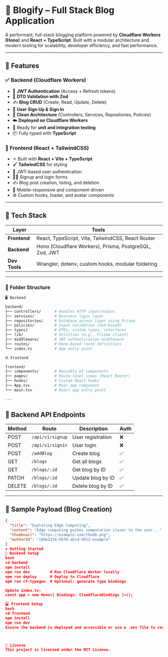 # 📝 Blogify – Full Stack Blog Application

A performant, full-stack blogging platform powered by **Cloudflare Workers (Hono)** and **React + TypeScript**. Built with a modular architecture and modern tooling for scalability, developer efficiency, and fast performance.

---

## 🚀 Features

### ✅ Backend (Cloudflare Workers)
- 🔐 **JWT Authentication** (Access + Refresh tokens)
- 🧾 **DTO Validation with Zod**
- ✍️ **Blog CRUD** (Create, Read, Update, Delete)
- 👤 **User Sign Up & Sign In**
- 🧠 **Clean Architecture** (Controllers, Services, Repositories, Policies)
- ☁️ **Deployed on Cloudflare Workers**
- 🧪 Ready for **unit and integration testing**
- 📦 Fully typed with **TypeScript**

### 💅 Frontend (React + TailwindCSS)
- ⚛️ Built with **React + Vite + TypeScript**
- 🖌️ **TailwindCSS** for styling
- 🔐 JWT-based user authentication
- 🧑‍💻 Signup and login forms
- ✍️ Blog post creation, listing, and deletion
- 📱 Mobile-responsive and component-driven
- ⚙️ Custom hooks, loader, and avatar components

---

## 🧰 Tech Stack

| Layer     | Tools |
|-----------|-------|
| **Frontend** | React, TypeScript, Vite, TailwindCSS, React Router |
| **Backend**  | Hono (Cloudflare Workers), Prisma, PostgreSQL, Zod, JWT |
| **Dev Tools** | Wrangler, dotenv, custom hooks, modular foldering |

---

 ### 📁 Folder Structure 
 ```bash 
 🖥️ Backend

backend/
├── controllers/      # Handles HTTP input/output
├── services/         # Business logic layer
├── repositories/     # Database access layer using Prisma
├── policies/         # Input validation (Zod-based)
├── types/            # DTOs, custom types, interfaces
├── lib/              # Utilities (e.g., Prisma client)
├── middleware/       # JWT authentication middleware
├── routes/           # Hono-based route definitions
└── index.ts          # App entry point 
```
```bash
🌐 Frontend 

frontend/
├── components/       # Reusable UI components
├── pages/            # Route-level views (React Router)
├── hooks/            # Custom React hooks
├── App.tsx           # Main app component
└── main.tsx          # React app entry point

---
```
## 🔌 Backend API Endpoints

| Method   | Route            | Description         | Auth |
|----------|------------------|---------------------|------|
| POST     | `/api/v1/signup` | User registration   | ❌   |
| POST     | `/api/v1/signin` | User login          | ❌   |
| POST     | `/addBlog`       | Create blog         | ✅   |
| GET      | `/blogs`         | Get all blogs       | ✅   |
| GET      | `/blogs/:id`     | Get blog by ID      | ✅   |
| PATCH    | `/blogs/:id`     | Update blog by ID   | ✅   |
| DELETE   | `/blogs/:id`     | Delete blog by ID   | ✅   |

---

## 🧪 Sample Payload (Blog Creation)

```json
{
  "title": "Exploring Edge Computing",
  "content": "Edge computing pushes computation closer to the user...",
  "thumbnail": "https://example.com/thumb.png",
  "authorId": "c0de1234-5678-abcd-9012-example"
}
⚙️ Getting Started
🔧 Backend Setup
bash
cd backend
npm install
npm run dev         # Run Cloudflare Worker locally
npm run deploy      # Deploy to Cloudflare
npm run cf-typegen  # Optional: generate type bindings

Update index.ts:
const app = new Hono<{ Bindings: CloudflareBindings }>();

💻 Frontend Setup
bash
cd frontend
npm install
npm run dev
Ensure the backend is deployed and accessible or use a .env file to configure API base URLs.



📜 License
This project is licensed under the MIT License.

